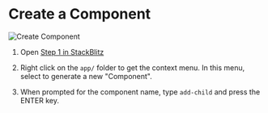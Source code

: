 # Create a Component

![Create Component](https://user-images.githubusercontent.com/3506071/39678192-ffb356a6-513c-11e8-8502-10fb02155ecc.png)
<!-- .element height="300px" width="200px" -->

1. Open [Step 1 in StackBlitz](https://stackblitz.com/edit/step-1?file=src%2Fapp%2Fapp.component.ts)

1. Right click on the `app/` folder to get the context menu. In this menu,
   select to generate a new "Component".

1. When prompted for the component name, type `add-child` and press the ENTER key.
